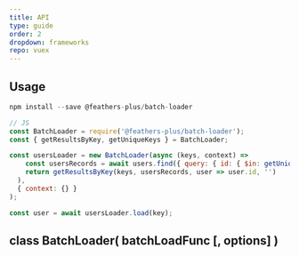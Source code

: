 ```yaml
---
title: API
type: guide
order: 2
dropdown: frameworks
repo: vuex
---
```


<!--- Usage ------------------------------------------------------------------------------------ -->
<h2 id="Usage">Usage</h2>

``` js
npm install --save @feathers-plus/batch-loader

// JS
const BatchLoader = require('@feathers-plus/batch-loader');
const { getResultsByKey, getUniqueKeys } = BatchLoader;

const usersLoader = new BatchLoader(async (keys, context) =>
    const usersRecords = await users.find({ query: { id: { $in: getUniqueKeys(keys) } } });
    return getResultsByKey(keys, usersRecords, user => user.id, '')
  ),
  { context: {} }
);

const user = await usersLoader.load(key);
```

<!--- class BatchLoader ------------------------------------------------------------------------ -->
<h2 id="class-batchloader">class BatchLoader( batchLoadFunc [, options] )</h2>
